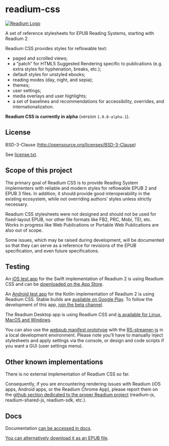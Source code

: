 # readium-css

[![Readium Logo](https://readium.org/assets/logos/readium-logo.png)](https://readium.org)

A set of reference stylesheets for EPUB Reading Systems, starting with Readium 2.

Readium CSS provides styles for reflowable text: 

- paged and scrolled views;
- a “patch” for HTML5 Suggested Rendering specific to publications (e.g. extra styles for hyphenation, breaks, etc.);
- default styles for unstyled ebooks;
- reading modes (day, night, and sepia);
- themes;
- user settings;
- media overlays and user highlights;
- a set of baselines and recommendations for accessibility, overrides, and internationalization.

**Readium CSS is currently in alpha** (version `1.0.0-alpha.1`).

## License

BSD-3-Clause (http://opensource.org/licenses/BSD-3-Clause)

See [license.txt](https://github.com/readium/readium-css/blob/master/LICENSE).

## Scope of this project

The primary goal of Readium CSS is to provide Reading System implementers with reliable and modern styles for reflowable EPUB 2 and EPUB 3 files. In addition, it should provide good interoperability in the existing ecosystem, while not overriding authors’ styles unless strictly necessary.

Readium CSS stylesheets were not designed and should not be used for fixed-layout EPUB, nor other file formats like FB2, PRC, Mobi, TEI, etc. Works in progress like Web Publications or Portable Web Publications are also out of scope.

Some issues, which may be raised during development, will be documented so that they can serve as a reference for revisions of the EPUB specification, and even future specifications.

## Testing

An [iOS test app](https://github.com/readium/r2-testapp-swift) for the Swift implementation of Readium 2 is using Readium CSS and can be [downloaded on the App Store](https://itunes.apple.com/us/app/r2-reader/id1363963230?mt=8).

An [Android test app](https://github.com/readium/r2-testapp-kotlin) for the Kotlin implementation of Readium 2 is using Readium CSS. Stable builds are [available on Google Play](https://play.google.com/store/apps/details?id=org.readium.r2reader). To follow the development of this app, [join the beta channel](https://play.google.com/apps/testing/org.readium.r2reader).

The Readium Desktop app is using Readium CSS and [is available for Linux, MacOS and Windows](https://github.com/edrlab/readium-desktop/releases).

You can also use the [webpub manifest prototype](https://github.com/HadrienGardeur/webpub-manifest/tree/gh-pages/examples/paged-viewer) with the [RS-streamer-js](https://github.com/edrlab/r2-streamer-js) in a local development environment. Please note you’ll have to manually inject stylesheets and apply settings via the console, or design and code scripts if you want a GUI (user settings menu).

## Other known implementations

There is no external implementation of Readium CSS so far.

Consequently, if you are encountering rendering issues with Readium (iOS apps, Android apps, or the Readium Chrome App), please report them on the [github section dedicated to the proper Readium project](https://github.com/readium) (readium-js, readium-shared-js, readium-sdk, etc.).

## Docs

Documentation [can be accessed in docs](docs).

[You can alternatively download it as an EPUB file](https://github.com/readium/readium-css/raw/master/docs/ReadiumCSS_docs.epub).